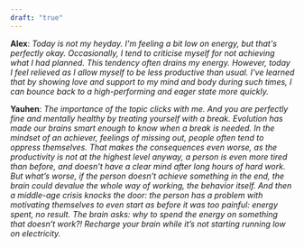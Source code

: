```yaml
---
draft: "true"
---
```


**Alex**: _Today is not my heyday. I'm feeling a bit low on energy, but that's perfectly okay. Occasionally, I tend to criticise myself for not achieving what I had planned. This tendency often drains my energy. However, today I feel relieved as I allow myself to be less productive than usual. I've learned that by showing love and support to my mind and body during such times, I can bounce back to a high-performing and eager state more quickly._

**Yauhen**: _The importance of the topic clicks with me. And you are perfectly fine and mentally healthy by treating yourself with a break. Evolution has made our brains smart enough to know when a break is needed. In the mindset of an achiever, feelings of missing out, people often tend to oppress themselves. That makes the consequences even worse, as the productivity is not at the highest level anyway, a person is even more tired than before, and doesn't have a clear mind after long hours of hard work. But what’s worse, if the person doesn’t achieve something in the end, the brain could devalue the whole way of working, the behavior itself. And then a middle-age crisis knocks the door: the person has a problem with motivating themselves to even start as before it was too painful: energy spent, no result. The brain asks: why to spend the energy on something that doesn’t work?! Recharge your brain while it’s not starting running low on electricity._
